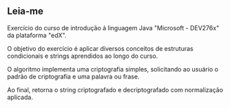 <h2>Leia-me</h2>

Exercício do curso de introdução á linguagem Java "Microsoft - DEV276x" da plataforma "edX".

O objetivo do exercício é aplicar diversos conceitos de estruturas condicionais e strings aprendidos ao longo do curso.

O algoritmo implementa uma criptografia simples, solicitando ao usuário o padrão de criptografia e uma palavra ou frase. 

Ao final, retorna o string criptografado e decriptografado com normalização aplicada.
